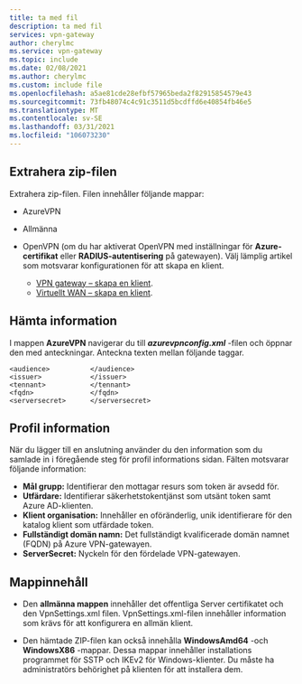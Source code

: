 ```yaml
---
title: ta med fil
description: ta med fil
services: vpn-gateway
author: cherylmc
ms.service: vpn-gateway
ms.topic: include
ms.date: 02/08/2021
ms.author: cherylmc
ms.custom: include file
ms.openlocfilehash: a5ae81cde28efbf57965beda2f82915854579e43
ms.sourcegitcommit: 73fb48074c4c91c3511d5bcdffd6e40854fb46e5
ms.translationtype: MT
ms.contentlocale: sv-SE
ms.lasthandoff: 03/31/2021
ms.locfileid: "106073230"
---
```

## <a name="extract-the-zip-file"></a>Extrahera zip-filen

Extrahera zip-filen. Filen innehåller följande mappar:

* AzureVPN
* Allmänna
* OpenVPN (om du har aktiverat OpenVPN med inställningar för **Azure-certifikat** eller **RADIUS-autentisering** på gatewayen). Välj lämplig artikel som motsvarar konfigurationen för att skapa en klient.

  * [VPN gateway – skapa en klient](../articles/vpn-gateway/openvpn-azure-ad-tenant.md).
  * [Virtuellt WAN – skapa en klient](../articles/virtual-wan/openvpn-azure-ad-tenant.md).

## <a name="retrieve-information"></a>Hämta information

I mappen **AzureVPN** navigerar du till **_azurevpnconfig.xml_** -filen och öppnar den med anteckningar. Anteckna texten mellan följande taggar.

```
<audience>          </audience>
<issuer>            </issuer>
<tennant>           </tennant>
<fqdn>              </fqdn>
<serversecret>      </serversecret>
```

## <a name="profile-details"></a>Profil information

När du lägger till en anslutning använder du den information som du samlade in i föregående steg för profil informations sidan. Fälten motsvarar följande information:

* **Mål grupp:** Identifierar den mottagar resurs som token är avsedd för.
* **Utfärdare:** Identifierar säkerhetstokentjänst som utsänt token samt Azure AD-klienten.
* **Klient organisation:** Innehåller en oföränderlig, unik identifierare för den katalog klient som utfärdade token.
* **Fullständigt domän namn:** Det fullständigt kvalificerade domän namnet (FQDN) på Azure VPN-gatewayen.
* **ServerSecret:** Nyckeln för den fördelade VPN-gatewayen.

## <a name="folder-contents"></a>Mappinnehåll

* Den **allmänna mappen** innehåller det offentliga Server certifikatet och den VpnSettings.xml filen. VpnSettings.xml-filen innehåller information som krävs för att konfigurera en allmän klient.

* Den hämtade ZIP-filen kan också innehålla **WindowsAmd64** -och **WindowsX86** -mappar. Dessa mappar innehåller installations programmet för SSTP och IKEv2 för Windows-klienter. Du måste ha administratörs behörighet på klienten för att installera dem.
